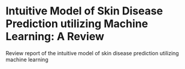 # Intuitive Model of Skin Disease Prediction utilizing Machine Learning: A Review
Review report of the intuitive model of skin disease prediction utilizing machine learning
